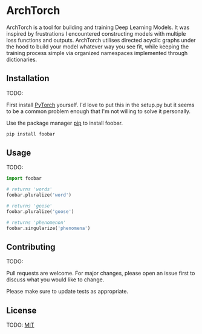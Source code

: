 # ArchTorch

ArchTorch is a tool for building and training Deep Learning Models. It was inspired by frustrations I encountered constructing models with multiple loss functions and outputs. ArchTorch utilises directed acyclic graphs under the hood to build your model whatever way you see fit, while keeping the training process simple via organized namespaces implemented through dictionaries.

## Installation

TODO:

First install [PyTorch](https://pytorch.org/get-started/locally/) yourself. I'd love to put this in the setup.py but it seems to be a common problem enough that I'm not willing to solve it personally. 

Use the package manager [pip](https://pip.pypa.io/en/stable/) to install foobar.
  
```bash
pip install foobar
```

## Usage

TODO:

```python
import foobar

# returns 'words'
foobar.pluralize('word')

# returns 'geese'
foobar.pluralize('goose')

# returns 'phenomenon'
foobar.singularize('phenomena')
```

## Contributing

TODO:

Pull requests are welcome. For major changes, please open an issue first
to discuss what you would like to change.

Please make sure to update tests as appropriate.

## License

TODO:
[MIT](https://choosealicense.com/licenses/mit/)
